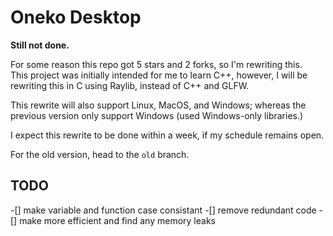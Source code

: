 # Oneko Desktop

**Still not done.**

For some reason this repo got 5 stars and 2 forks, so I'm rewriting this. \
This project was initially intended for me to learn C++, however, I will be rewriting this in C using Raylib, instead of C++ and GLFW.

This rewrite will also support Linux, MacOS, and Windows; whereas the previous version only support Windows (used Windows-only libraries.)

I expect this rewrite to be done within a week, if my schedule remains open.

For the old version, head to the `old` branch.


## TODO
-[] make variable and function case consistant
-[] remove redundant code
-[] make more efficient and find any memory leaks
